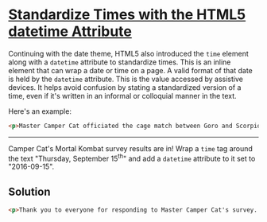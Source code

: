 # [Standardize Times with the HTML5 datetime Attribute](https://learn.freecodecamp.org/responsive-web-design/applied-accessibility/standardize-times-with-the-html5-datetime-attribute)

Continuing with the date theme, HTML5 also introduced the `time` element along with a `datetime` attribute to standardize times. This is an inline element that can wrap a date or time on a page. A valid format of that date is held by the `datetime` attribute. This is the value accessed by assistive devices. It helps avoid confusion by stating a standardized version of a time, even if it's written in an informal or colloquial manner in the text.

Here's an example:

```html
<p>Master Camper Cat officiated the cage match between Goro and Scorpion <time datetime="2013-02-13">last Wednesday</time>, which ended in a draw.</p>
```

---

Camper Cat's Mortal Kombat survey results are in! Wrap a `time` tag around the text "Thursday, September 15<sup>th</sup>" and add a `datetime` attribute to it set to "2016-09-15".

## Solution

```html
<p>Thank you to everyone for responding to Master Camper Cat's survey. The best day to host the vaunted Mortal Kombat tournament is <time datetime="2016-09-15">Thursday, September 15<sup>th</sup></time>. May the best ninja win!</p>
```